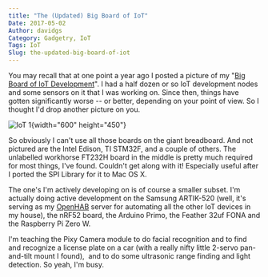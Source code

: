 ```yaml
---
title: "The (Updated) Big Board of IoT"
Date: 2017-05-02
Author: davidgs
Category: Gadgetry, IoT
Tags: IoT
Slug: the-updated-big-board-of-iot
---
```


You may recall that at one point a year ago I posted a picture of my "[Big Board of IoT Development](https://davidgs.com/2016/the-big-board-of-iot-devices/)". I had a half dozen or so IoT development nodes and some sensors on it that I was working on. Since then, things have gotten significantly worse -- or better, depending on your point of view. So I thought I'd drop another picture on you. 

![IoT 1](https://davidgs.com/wp-content/uploads/2017/05/IoT-1.png "IoT - 1.png"){width="600" height="450"}

So obviously I can't use all those boards on the giant breadboard. And not pictured are the Intel Edison, TI STM32F, and a couple of others. The unlabelled workhorse FT232H board in the middle is pretty much required for most things, I've found. Couldn't get along with it! Especially useful after I ported the SPI Library for it to Mac OS X. 

The one's I'm actively developing on is of course a smaller subset. I'm actually doing active development on the Samsung ARTIK-520 (well, it's serving as my [OpenHAB](https://davidgs.com/2017/openhab-server-artik-520/) server for automating all the other IoT devices in my house), the nRF52 board, the Arduino Primo, the Feather 32uf FONA and the Raspberry Pi Zero W. 

I'm teaching the Pixy Camera module to do facial recognition and to find and recognize a license plate on a car (with a really nifty little 2-servo pan-and-tilt mount I found),  and to do some ultrasonic range finding and light detection. So yeah, I'm busy. 
